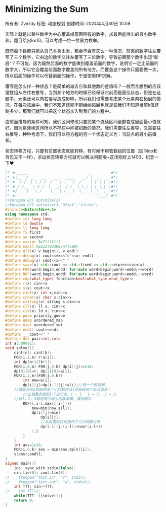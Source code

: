 # Minimizing the Sum

所有者: Zvezdy
标签: 动态规划
创建时间: 2024年4月30日 10:59

实际上就是以某些数字为中心覆盖掉周围所有的数字，求最后能得出的最小数字和。题目给出k≤10，可以考虑一位一位暴力枚举。

既然每个数都只能从自己本身出发，那会不会有这么一种情况，前面的数字往左覆写了三个数字，它右边的数字又往左覆写了三位数字，导致前面那个数字出现“断层”？不可能，因为既然后面的数字能做到覆盖前面的数字，说明它一定比前面的数字大，所以它会覆盖前面数字覆盖的所有地方。而覆盖这个操作只需要做一次，所以后面的操作可以代替前面的操作，于是使用DP求解。

覆写是怎么样一种状态？是简单的减去它和其他数的差值吗？一般而言想到的应该是数组从左往右推导，当到某个地方的时候已经保证它前面是最佳状态，但是在这题中，元素还可以向右覆写造成影响，所以我们也需要考虑某个元素向右拓展的情况。在每次拓展中，我们不知道还能不能继续拓展也就是说我们不知道当前k值还剩多少，那我们就可以把这个状态加入到我们的方程中。

由前面推导的条件可知，我们区间修改只要把某个连续区间全部变成里面最小值就好。因为是连续区间所以不存在中间被掐断的情况。我们需要往左推导，又需要往右推导，种种考虑下，我们可以将方程的另一个状态定义为：当前点的最小前缀和。

状态转移方程，只要有前置状态就能转移，有时候不用管数组的位置（区间dp和背包又不一样），求出状态转移方程就可以解决问题啦~这场刚好上1400，纪念一下❤

```cpp
/* ★ _____                           _         ★*/
/* ★|__  / __   __   ___   ____   __| |  _   _ ★*/
/* ★  / /  \ \ / /  / _ \ |_  /  / _  | | | | |★*/
/* ★ / /_   \ V /  |  __/  / /  | (_| | | |_| |★*/
/* ★/____|   \_/    \___| /___|  \__._|  \__, |★*/
/* ★                                     |___/ ★*/
//#pragma GCC optimize(2)
//#pragma GCC optimize(3,"Ofast","inline")
#include<bits/stdc++.h>
using namespace std;
#define int long long
#define ld double
#define ll long long
#define fi first
#define se second
#define maxint 0x7fffffff
#define maxll 9223372036854775807
#define all(v) v.begin(), v.end()
#define debug(x) cout<<#x<<"="<<x; endll
#define ddbug(x) cout<<x<<" "
#define save(x) std::cout << std::fixed << std::setprecision(x)
#define FOR(word,begin,endd) for(auto word=begin;word<=endd;++word)
#define ROF(word,begin,endd) for(auto word=begin;word>=endd;--word)
#define cmp(what_type) function<bool(what_type,what_type)>
#define r(x) cin>>x
#define s(x) cout<<x
#define cint(x) int x;cin>>x
#define cchar(x) char x;cin>>x
#define cstring(x) string x;cin>>x
#define cll(x) ll x; cin>>x
#define cld(x) ld x; cin>>x
#define pque priority_queue
#define umap unordered_map
#define uset unordered_set
#define endll cout<<endl
#define __ cout<<" "
#define dot pair<int,int>
int a[300001];
void solve(){
    cint(n); cint(k);
    FOR(i,1,n) r(a[i]);
    int dp[n+1][k+1];
    FOR(i,0,n) FOR(j,0,k) dp[i][j]=1e16;
	dp[0][0]=0; dp[1][0]=a[1];
	FOR(i,2,n){FOR(j,0,k){
		int now=a[i];
		dp[i][j]=dp[i-1][j]+a[i];//做一个前缀和
    //看能否用i前面的某个小的数将从l开始的这个区间填满； 
		//左端最多能到i-j这个点，i - j， i = 3， j = 2，
    //将1，2，3都用其中最小的数填满，操作两次
        ROF(l,i-1,max(1,i-j)){
			now=min(now,a[l]);
			dp[i][j]=min(
                dp[i][j],
                //从前面的已经操作了几次转移过来
                dp[l-1][j-(i-l)]+now*(i-l+1)
            );}
	    }
	}
	int ans=1e16;
    FOR(i,0,k) ans = min(ans,dp[n][i]);
	s(ans);endll;
}
signed main(){
    ios::sync_with_stdio(false);
    cin.tie(0); cout.tie(0);
//    freopen("test.in", "r", stdin);
//    freopen("test.out", "w", stdout);
    int TTT; cin>>TTT;
//    int TTT=1;
    while(TTT--){solve();}
    return 0;
}

```
